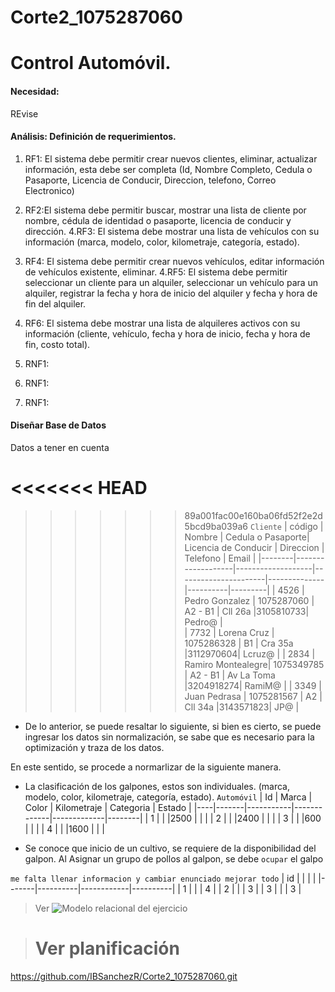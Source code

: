 # Corte2_1075287060
# Control Automóvil. 

#### Necesidad:  
REvise

#### Análisis: Definición de requerimientos. 

1. RF1: El sistema debe permitir crear nuevos clientes, eliminar, actualizar información, esta debe ser completa (Id, Nombre Completo, Cedula o Pasaporte, Licencia de Conducir, Direccion, telefono, Correo Electronico) 
2. RF2:El sistema debe permitir buscar,  mostrar una lista de cliente por nombre, cédula de identidad o pasaporte, licencia de conducir y dirección.
4.RF3: El sistema debe mostrar una lista de vehículos con su información (marca, modelo, color, kilometraje, categoría, estado).
3. RF4: El sistema debe permitir crear nuevos vehículos, editar información de vehículos existente,  eliminar.
4.RF5: El sistema debe permitir seleccionar un cliente para un alquiler, seleccionar un vehículo para un alquiler,  registrar la fecha y hora de inicio del alquiler y fecha y hora de fin del alquiler.
5. RF6: El sistema debe mostrar una lista de alquileres activos con su información (cliente, vehículo, fecha y hora de inicio, fecha y hora de fin, costo total).


1. RNF1: 
2. RNF1: 
3. RNF1: 

#### Diseñar Base de Datos
Datos a tener en cuenta

<<<<<<< HEAD
=======

>>>>>>> 89a001fac00e160ba06fd52f2e2d5bcd9ba039a6
`Cliente`
| código | Nombre            | Cedula o Pasaporte| Licencia de Conducir |  Direccion   | Telefono | Email   |
|--------|-------------------|-------------------|----------------------|--------------|----------|---------|
|  4526  | Pedro Gonzalez    |     1075287060    |     A2 - B1          |     Cll 26a  |3105810733|  Pedro@ |  
|  7732  | Lorena Cruz       |     1075286328    |        B1            |     Cra 35a  |3112970604|  Lcruz@ |
|  2834  | Ramiro Montealegre|     1075349785    |     A2 - B1          |   Av La Toma |3204918274|  RamiM@ |
|  3349  | Juan Pedrasa      |     1075281567    |        A2            |     Cll 34a  |3143571823|   JP@   |

* De lo anterior, se puede resaltar lo siguiente, si bien es cierto, se puede ingresar los datos sin normalización, se sabe que es necesario para la optimización y traza de los datos. 

En este sentido, se procede a normarlizar de la siguiente manera. 

* La clasificación de los galpones, estos son individuales. 
(marca, modelo, color, kilometraje, categoría, estado).
`Automóvil`
| Id | Marca |   Color   | Kilometraje |  Categoria  | Estado |
|----|-------|-----------|-------------|-------------|--------|
|  1 |       |           |2500         |             |        |
|  2 |       |           |2400         |             |        |
|  3 |       |           |600          |             |        |
|  4 |       |           |1600         |             |        |

* Se conoce que inicio de un cultivo, se requiere de la disponibilidad del galpon. Al Asignar un grupo de pollos al galpon, se debe `ocupar` el galpo  

`me falta llenar informacion y cambiar enunciado mejorar todo`
| id    |          |            |          | 
|-------|----------|------------|----------|
|   1   |          |            |   4      |
|   2   |          |            |   3      |
|   3   |          |            |   3      |


> Ver
![Modelo relacional del ejercicio](bd/MR.png)

># Ver planificación 
 https://github.com/IBSanchezR/Corte2_1075287060.git
